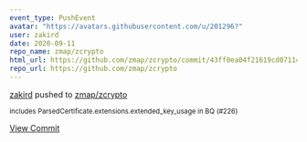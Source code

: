 ```yaml
---
event_type: PushEvent
avatar: "https://avatars.githubusercontent.com/u/201296?"
user: zakird
date: 2020-09-11
repo_name: zmap/zcrypto
html_url: https://github.com/zmap/zcrypto/commit/43ff0ea04f21619cd071143f1e29cc366dc79d7d
repo_url: https://github.com/zmap/zcrypto
---
```


<a href='https://github.com/zakird' target='_blank'>zakird</a> pushed to <a href='https://github.com/zmap/zcrypto' target='_blank'>zmap/zcrypto</a>

<small>includes ParsedCertificate.extensions.extended_key_usage in BQ (#226)</small>

<a href='https://github.com/zmap/zcrypto/commit/43ff0ea04f21619cd071143f1e29cc366dc79d7d' target='_blank'>View Commit</a>